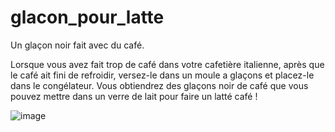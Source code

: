 # glacon_pour_latte
Un glaçon noir fait avec du café.

Lorsque vous avez fait trop de café dans votre cafetière italienne, après que le café ait fini de refroidir, versez-le dans un moule a glaçons et placez-le dans le congélateur. Vous obtiendrez des glaçons noir de café que vous pouvez mettre dans un verre de lait pour faire un latté café !


![image](https://user-images.githubusercontent.com/31790025/174285420-5f7ac326-6fdb-4fe1-af18-55822214ffbe.png)
